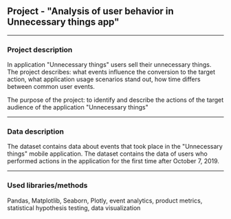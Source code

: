 ## Project - "Analysis of user behavior in Unnecessary things app"
___
### Project description
In application "Unnecessary things" users sell their unnecessary things. The project describes: what events influence the conversion to the target action,  what application usage scenarios stand out,  how time differs between common user events. 

The purpose of the project: to identify and describe the actions of the target audience of the application "Unnecessary things"
___
### Data description
The dataset contains data about events that took place in the "Unnecessary things" mobile application. The dataset contains the data of users who performed actions in the application for the first time after October 7, 2019.
___
### Used libraries/methods
Pandas, Matplotlib, Seaborn, Plotly, event analytics, product metrics,  statistical hypothesis testing, data visualization